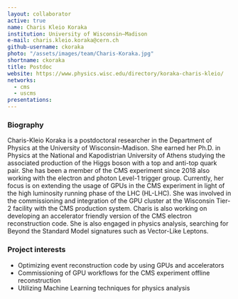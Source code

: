 ```yaml
---
layout: collaborator
active: true
name: Charis Kleio Koraka
institution: University of Wisconsin–Madison
e-mail: charis.kleio.koraka@cern.ch
github-username: ckoraka
photo: "/assets/images/team/Charis-Koraka.jpg"
shortname: ckoraka
title: Postdoc
website: https://www.physics.wisc.edu/directory/koraka-charis-kleio/
networks:
  - cms
  - uscms
presentations:
---
```


### Biography
Charis-Kleio Koraka is a postdoctoral researcher in the Department of Physics at the University of Wisconsin-Madison. She earned her Ph.D. in Physics at the National and Kapodistrian University of Athens studying the associated production of the Higgs boson with a top and anti-top quark pair. She has been a member of the CMS experiment since 2018 also working with the electron and photon Level-1 trigger group. Currently, her focus is on extending the usage of GPUs in the CMS experiment in light of the high luminosity running phase of the LHC (HL-LHC). She was involved in the commissioning and integration of the GPU cluster at the Wisconsin Tier-2 facility with the CMS production system. Charis is also working on developing an accelerator friendly version of the CMS electron reconstruction code. She is also engaged in physics analysis, searching for Beyond the Standard Model signatures such as Vector-Like Leptons. 
 
### Project interests
- Optimizing event reconstruction code by using GPUs and accelerators
- Commissioning of GPU workflows for the CMS experiment offline reconstruction
- Utilizing Machine Learning techniques for physics analysis
